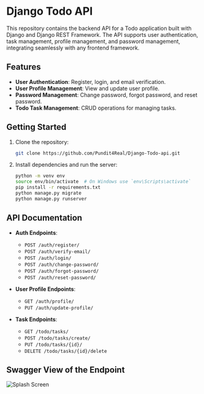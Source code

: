 # Django Todo API

This repository contains the backend API for a Todo application built with Django and Django REST Framework. The API supports user authentication, task management, profile management, and password management, integrating seamlessly with any frontend framework.

## Features

- **User Authentication**: Register, login, and email verification.
- **User Profile Management**: View and update user profile.
- **Password Management**: Change password, forgot password, and reset password.
- **Todo Task Management**: CRUD operations for managing tasks.

## Getting Started

1. Clone the repository:
    ```bash
    git clone https://github.com/Pundit4Real/Django-Todo-api.git
    ```

2. Install dependencies and run the server:
    ```bash
    python -m venv env
    source env/bin/activate  # On Windows use `env\Scripts\activate`
    pip install -r requirements.txt
    python manage.py migrate
    python manage.py runserver
    ```

## API Documentation

- **Auth Endpoints**:
  - `POST /auth/register/`
  - `POST /auth/verify-email/`
  - `POST /auth/login/`
  - `POST /auth/change-password/`
  - `POST /auth/forgot-password/`
  - `POST /auth/reset-password/`

- **User Profile Endpoints**:
  - `GET /auth/profile/`
  - `PUT /auth/update-profile/`

- **Task Endpoints**:
  - `GET /todo/tasks/`
  - `POST /todo/tasks/create/`
  - `PUT /todo/tasks/{id}/`
  - `DELETE /todo/tasks/{id}/delete`
 
## Swagger View of the Endpoint
![Splash Screen](ui/splash.jpg)
